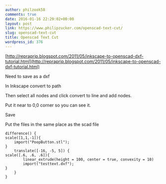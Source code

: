 ```yaml
---
author: philzook58
comments: true
date: 2016-01-16 22:29:02+00:00
layout: post
link: https://www.philipzucker.com/openscad-text-cut/
slug: openscad-text-cut
title: Openscad Text Cut
wordpress_id: 376
---
```


[http://repraprip.blogspot.com/2011/05/inkscape-to-openscad-dxf-tutorial.html](http://repraprip.blogspot.com/2011/05/inkscape-to-openscad-dxf-tutorial.html)

Need to save as a dxf

In Inkscape convert to path

Then select all nodes and click convert to line and add nodes.

Put it near to 0,0 corner so you can see it.

Save

Put the files in the same place as the scad file



    
    difference() {
    scale([1,1,-1]){
    	import("PoopButton.stl");
    }
    	translate([-16, -5, 5]) {
    scale([.6, .6, .6]){
    		linear_extrude(height = 100, center = true, convexity = 10)
    		import("testtext.dxf");
    }
    	}
    }





